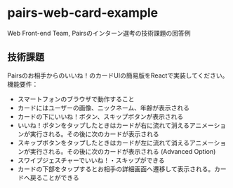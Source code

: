 # pairs-web-card-example
Web Front-end Team, Pairsのインターン選考の技術課題の回答例

## 技術課題
Pairsのお相手からのいいね！のカードUIの簡易版をReactで実装してください。
機能要件：
- スマートフォンのブラウザで動作すること
- カードにはユーザーの画像、ニックネーム、年齢が表示される
- カードの下にいいね！ボタン、スキップボタンが表示される
- いいね！ボタンをタップしたときはカードが右に流れて消えるアニメーションが実行される。その後に次のカードが表示される
- スキップボタンをタップしたときはカードが左に流れて消えるアニメーションが実行される。その後に次のカードが表示される
(Advanced Option)
- スワイプジェスチャーでいいね！・スキップができる
- カードの下部をタップするとお相手の詳細画面へ遷移して表示される。カードへ戻ることができる
